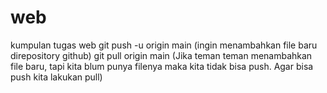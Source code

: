 # web
kumpulan tugas web
git push -u origin main (ingin menambahkan file baru direpository github)
git pull origin main (Jika teman teman menambahkan file baru, tapi kita blum punya filenya maka kita tidak bisa push. Agar bisa push kita lakukan pull)
